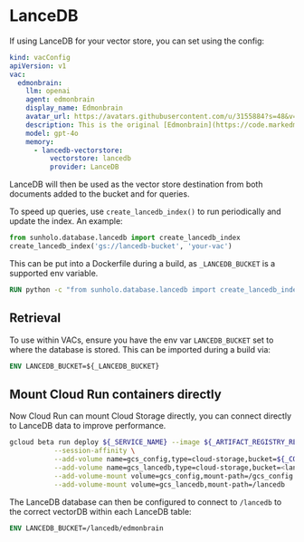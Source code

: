 # LanceDB

If using LanceDB for your vector store, you can set using the config:

```yaml
kind: vacConfig
apiVersion: v1
vac:
  edmonbrain:
    llm: openai
    agent: edmonbrain
    display_name: Edmonbrain
    avatar_url: https://avatars.githubusercontent.com/u/3155884?s=48&v=4
    description: This is the original [Edmonbrain](https://code.markedmondson.me/running-llms-on-gcp/) implementation that uses RAG to answer questions based on data you send in via its `!help` commands and learns from previous chat history.  It dreams each night that can also be used in its memory.
    model: gpt-4o
    memory:
      - lancedb-vectorstore:
          vectorstore: lancedb
          provider: LanceDB
```
LanceDB will then be used as the vector store destination from both documents added to the bucket and for queries.

To speed up queries, use `create_lancedb_index()` to run periodically and update the index.  An example:

```python
from sunholo.database.lancedb import create_lancedb_index
create_lancedb_index('gs://lancedb-bucket', 'your-vac') 
```

This can be put into a Dockerfile during a build, as `_LANCEDB_BUCKET` is a supported env variable.

```dockerfile
RUN python -c "from sunholo.database.lancedb import create_lancedb_index; create_lancedb_index('${_LANCEDB_BUCKET}', 'edmonbrain')" 
```

## Retrieval

To use within VACs, ensure you have the env var `LANCEDB_BUCKET` set to where the database is stored.  This can be imported during a build via:

```dockerfile
ENV LANCEDB_BUCKET=${_LANCEDB_BUCKET}
```

## Mount Cloud Run containers directly

Now Cloud Run can mount Cloud Storage directly, you can connect directly to LanceDB data to improve performance.


```sh
gcloud beta run deploy ${_SERVICE_NAME} --image ${_ARTIFACT_REGISTRY_REPO_URL}/${_IMAGE_NAME}/${_SERVICE_NAME}:${BRANCH_NAME} \
           --session-affinity \
           --add-volume name=gcs_config,type=cloud-storage,bucket=${_CONFIG_BUCKET},readonly=true \
           --add-volume name=gcs_lancedb,type=cloud-storage,bucket=<lance-db-bucket>,readonly=false \
           --add-volume-mount volume=gcs_config,mount-path=/gcs_config \
           --add-volume-mount volume=gcs_lancedb,mount-path=/lancedb
```

The LanceDB database can then be configured to connect to `/lancedb` to the correct vectorDB within each LanceDB table:

```dockerfile
ENV LANCEDB_BUCKET=/lancedb/edmonbrain
```

